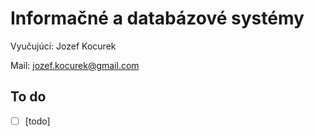 # Informačné a databázové systémy

Vyučujúci: Jozef Kocurek

Mail: jozef.kocurek@gmail.com

## To do

- [ ] [todo]